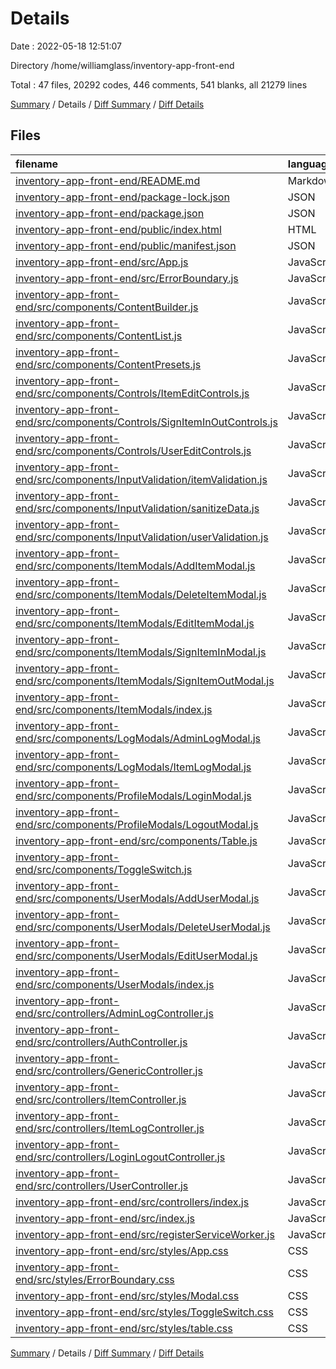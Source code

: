# Details

Date : 2022-05-18 12:51:07

Directory /home/williamglass/inventory-app-front-end

Total : 47 files,  20292 codes, 446 comments, 541 blanks, all 21279 lines

[Summary](results.md) / Details / [Diff Summary](diff.md) / [Diff Details](diff-details.md)

## Files
| filename | language | code | comment | blank | total |
| :--- | :--- | ---: | ---: | ---: | ---: |
| [inventory-app-front-end/README.md](/inventory-app-front-end/README.md) | Markdown | 38 | 0 | 33 | 71 |
| [inventory-app-front-end/package-lock.json](/inventory-app-front-end/package-lock.json) | JSON | 16,118 | 0 | 1 | 16,119 |
| [inventory-app-front-end/package.json](/inventory-app-front-end/package.json) | JSON | 49 | 0 | 1 | 50 |
| [inventory-app-front-end/public/index.html](/inventory-app-front-end/public/index.html) | HTML | 20 | 23 | 1 | 44 |
| [inventory-app-front-end/public/manifest.json](/inventory-app-front-end/public/manifest.json) | JSON | 25 | 0 | 1 | 26 |
| [inventory-app-front-end/src/App.js](/inventory-app-front-end/src/App.js) | JavaScript | 14 | 0 | 3 | 17 |
| [inventory-app-front-end/src/ErrorBoundary.js](/inventory-app-front-end/src/ErrorBoundary.js) | JavaScript | 30 | 5 | 6 | 41 |
| [inventory-app-front-end/src/components/ContentBuilder.js](/inventory-app-front-end/src/components/ContentBuilder.js) | JavaScript | 139 | 3 | 14 | 156 |
| [inventory-app-front-end/src/components/ContentList.js](/inventory-app-front-end/src/components/ContentList.js) | JavaScript | 189 | 7 | 19 | 215 |
| [inventory-app-front-end/src/components/ContentPresets.js](/inventory-app-front-end/src/components/ContentPresets.js) | JavaScript | 129 | 2 | 6 | 137 |
| [inventory-app-front-end/src/components/Controls/ItemEditControls.js](/inventory-app-front-end/src/components/Controls/ItemEditControls.js) | JavaScript | 68 | 3 | 8 | 79 |
| [inventory-app-front-end/src/components/Controls/SignItemInOutControls.js](/inventory-app-front-end/src/components/Controls/SignItemInOutControls.js) | JavaScript | 61 | 3 | 7 | 71 |
| [inventory-app-front-end/src/components/Controls/UserEditControls.js](/inventory-app-front-end/src/components/Controls/UserEditControls.js) | JavaScript | 84 | 3 | 10 | 97 |
| [inventory-app-front-end/src/components/InputValidation/itemValidation.js](/inventory-app-front-end/src/components/InputValidation/itemValidation.js) | JavaScript | 77 | 10 | 16 | 103 |
| [inventory-app-front-end/src/components/InputValidation/sanitizeData.js](/inventory-app-front-end/src/components/InputValidation/sanitizeData.js) | JavaScript | 32 | 8 | 11 | 51 |
| [inventory-app-front-end/src/components/InputValidation/userValidation.js](/inventory-app-front-end/src/components/InputValidation/userValidation.js) | JavaScript | 72 | 1 | 9 | 82 |
| [inventory-app-front-end/src/components/ItemModals/AddItemModal.js](/inventory-app-front-end/src/components/ItemModals/AddItemModal.js) | JavaScript | 281 | 25 | 30 | 336 |
| [inventory-app-front-end/src/components/ItemModals/DeleteItemModal.js](/inventory-app-front-end/src/components/ItemModals/DeleteItemModal.js) | JavaScript | 90 | 6 | 11 | 107 |
| [inventory-app-front-end/src/components/ItemModals/EditItemModal.js](/inventory-app-front-end/src/components/ItemModals/EditItemModal.js) | JavaScript | 292 | 25 | 28 | 345 |
| [inventory-app-front-end/src/components/ItemModals/SignItemInModal.js](/inventory-app-front-end/src/components/ItemModals/SignItemInModal.js) | JavaScript | 88 | 8 | 11 | 107 |
| [inventory-app-front-end/src/components/ItemModals/SignItemOutModal.js](/inventory-app-front-end/src/components/ItemModals/SignItemOutModal.js) | JavaScript | 139 | 13 | 16 | 168 |
| [inventory-app-front-end/src/components/ItemModals/index.js](/inventory-app-front-end/src/components/ItemModals/index.js) | JavaScript | 12 | 3 | 1 | 16 |
| [inventory-app-front-end/src/components/LogModals/AdminLogModal.js](/inventory-app-front-end/src/components/LogModals/AdminLogModal.js) | JavaScript | 60 | 3 | 7 | 70 |
| [inventory-app-front-end/src/components/LogModals/ItemLogModal.js](/inventory-app-front-end/src/components/LogModals/ItemLogModal.js) | JavaScript | 60 | 4 | 7 | 71 |
| [inventory-app-front-end/src/components/ProfileModals/LoginModal.js](/inventory-app-front-end/src/components/ProfileModals/LoginModal.js) | JavaScript | 72 | 3 | 5 | 80 |
| [inventory-app-front-end/src/components/ProfileModals/LogoutModal.js](/inventory-app-front-end/src/components/ProfileModals/LogoutModal.js) | JavaScript | 37 | 3 | 5 | 45 |
| [inventory-app-front-end/src/components/Table.js](/inventory-app-front-end/src/components/Table.js) | JavaScript | 72 | 0 | 4 | 76 |
| [inventory-app-front-end/src/components/ToggleSwitch.js](/inventory-app-front-end/src/components/ToggleSwitch.js) | JavaScript | 20 | 0 | 3 | 23 |
| [inventory-app-front-end/src/components/UserModals/AddUserModal.js](/inventory-app-front-end/src/components/UserModals/AddUserModal.js) | JavaScript | 456 | 30 | 39 | 525 |
| [inventory-app-front-end/src/components/UserModals/DeleteUserModal.js](/inventory-app-front-end/src/components/UserModals/DeleteUserModal.js) | JavaScript | 98 | 7 | 13 | 118 |
| [inventory-app-front-end/src/components/UserModals/EditUserModal.js](/inventory-app-front-end/src/components/UserModals/EditUserModal.js) | JavaScript | 502 | 38 | 41 | 581 |
| [inventory-app-front-end/src/components/UserModals/index.js](/inventory-app-front-end/src/components/UserModals/index.js) | JavaScript | 8 | 3 | 1 | 12 |
| [inventory-app-front-end/src/controllers/AdminLogController.js](/inventory-app-front-end/src/controllers/AdminLogController.js) | JavaScript | 22 | 9 | 7 | 38 |
| [inventory-app-front-end/src/controllers/AuthController.js](/inventory-app-front-end/src/controllers/AuthController.js) | JavaScript | 110 | 31 | 24 | 165 |
| [inventory-app-front-end/src/controllers/GenericController.js](/inventory-app-front-end/src/controllers/GenericController.js) | JavaScript | 25 | 21 | 7 | 53 |
| [inventory-app-front-end/src/controllers/ItemController.js](/inventory-app-front-end/src/controllers/ItemController.js) | JavaScript | 34 | 16 | 11 | 61 |
| [inventory-app-front-end/src/controllers/ItemLogController.js](/inventory-app-front-end/src/controllers/ItemLogController.js) | JavaScript | 22 | 9 | 7 | 38 |
| [inventory-app-front-end/src/controllers/LoginLogoutController.js](/inventory-app-front-end/src/controllers/LoginLogoutController.js) | JavaScript | 31 | 5 | 7 | 43 |
| [inventory-app-front-end/src/controllers/UserController.js](/inventory-app-front-end/src/controllers/UserController.js) | JavaScript | 53 | 16 | 15 | 84 |
| [inventory-app-front-end/src/controllers/index.js](/inventory-app-front-end/src/controllers/index.js) | JavaScript | 12 | 2 | 1 | 15 |
| [inventory-app-front-end/src/index.js](/inventory-app-front-end/src/index.js) | JavaScript | 14 | 4 | 2 | 20 |
| [inventory-app-front-end/src/registerServiceWorker.js](/inventory-app-front-end/src/registerServiceWorker.js) | JavaScript | 79 | 28 | 11 | 118 |
| [inventory-app-front-end/src/styles/App.css](/inventory-app-front-end/src/styles/App.css) | CSS | 96 | 23 | 19 | 138 |
| [inventory-app-front-end/src/styles/ErrorBoundary.css](/inventory-app-front-end/src/styles/ErrorBoundary.css) | CSS | 11 | 0 | 1 | 12 |
| [inventory-app-front-end/src/styles/Modal.css](/inventory-app-front-end/src/styles/Modal.css) | CSS | 143 | 19 | 29 | 191 |
| [inventory-app-front-end/src/styles/ToggleSwitch.css](/inventory-app-front-end/src/styles/ToggleSwitch.css) | CSS | 73 | 3 | 5 | 81 |
| [inventory-app-front-end/src/styles/table.css](/inventory-app-front-end/src/styles/table.css) | CSS | 135 | 21 | 27 | 183 |

[Summary](results.md) / Details / [Diff Summary](diff.md) / [Diff Details](diff-details.md)